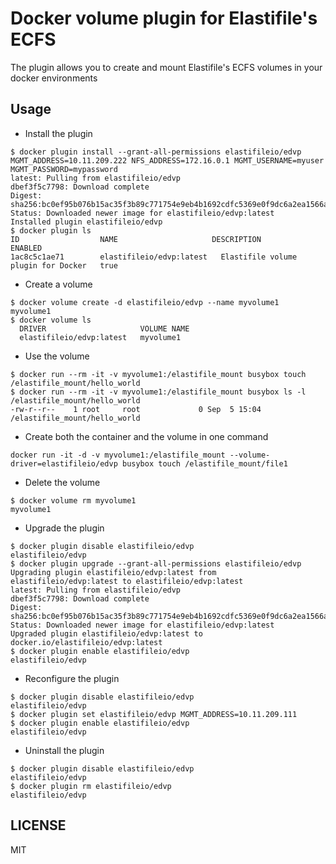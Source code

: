 # Docker volume plugin for Elastifile's ECFS

The plugin allows you to create and mount Elastifile's ECFS volumes in your docker environments

## Usage

* Install the plugin

```
$ docker plugin install --grant-all-permissions elastifileio/edvp MGMT_ADDRESS=10.11.209.222 NFS_ADDRESS=172.16.0.1 MGMT_USERNAME=myuser MGMT_PASSWORD=mypassword
latest: Pulling from elastifileio/edvp
dbef3f5c7798: Download complete 
Digest: sha256:bc0ef95b076b15ac35f3b89c771754e9eb4b1692cdfc5369e0f9dc6a2ea1566a
Status: Downloaded newer image for elastifileio/edvp:latest
Installed plugin elastifileio/edvp
$ docker plugin ls
ID                  NAME                     DESCRIPTION                           ENABLED
1ac8c5c1ae71        elastifileio/edvp:latest   Elastifile volume plugin for Docker   true
```

* Create a volume

```
$ docker volume create -d elastifileio/edvp --name myvolume1
myvolume1
$ docker volume ls
  DRIVER                     VOLUME NAME
  elastifileio/edvp:latest   myvolume1
```

* Use the volume

```
$ docker run --rm -it -v myvolume1:/elastifile_mount busybox touch /elastifile_mount/hello_world
$ docker run --rm -it -v myvolume1:/elastifile_mount busybox ls -l /elastifile_mount/hello_world
-rw-r--r--    1 root     root             0 Sep  5 15:04 /elastifile_mount/hello_world
```

* Create both the container and the volume in one command
```
docker run -it -d -v myvolume1:/elastifile_mount --volume-driver=elastifileio/edvp busybox touch /elastifile_mount/file1
```

* Delete the volume
```
$ docker volume rm myvolume1
myvolume1
```

* Upgrade the plugin
```
$ docker plugin disable elastifileio/edvp
elastifileio/edvp
$ docker plugin upgrade --grant-all-permissions elastifileio/edvp
Upgrading plugin elastifileio/edvp:latest from elastifileio/edvp:latest to elastifileio/edvp:latest
latest: Pulling from elastifileio/edvp
dbef3f5c7798: Download complete 
Digest: sha256:bc0ef95b076b15ac35f3b89c771754e9eb4b1692cdfc5369e0f9dc6a2ea1566a
Status: Downloaded newer image for elastifileio/edvp:latest
Upgraded plugin elastifileio/edvp:latest to docker.io/elastifileio/edvp:latest
$ docker plugin enable elastifileio/edvp
elastifileio/edvp
```

* Reconfigure the plugin
```
$ docker plugin disable elastifileio/edvp
elastifileio/edvp
$ docker plugin set elastifileio/edvp MGMT_ADDRESS=10.11.209.111
$ docker plugin enable elastifileio/edvp
elastifileio/edvp
```

* Uninstall the plugin
```
$ docker plugin disable elastifileio/edvp
elastifileio/edvp
$ docker plugin rm elastifileio/edvp
elastifileio/edvp
```

## LICENSE

MIT
